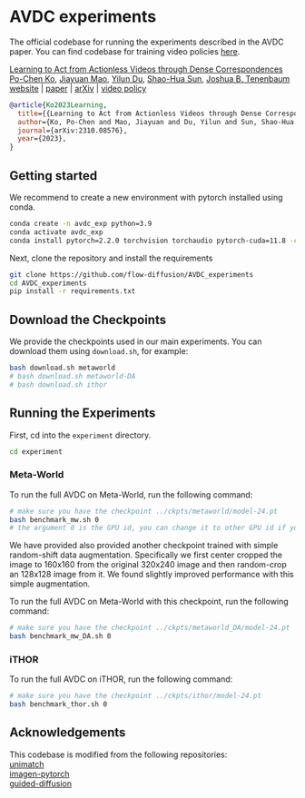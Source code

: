 # AVDC experiments

The official codebase for running the experiments described in the AVDC paper. You can find codebase for training video policies [here](https://github.com/flow-diffusion/AVDC).

[Learning to Act from Actionless Videos through Dense Correspondences](https://flow-diffusion.github.io/AVDC.pdf)  
[Po-Chen Ko](https://pochen-ko.github.io/),
[Jiayuan Mao](https://jiayuanm.com/),
[Yilun Du](https://yilundu.github.io/),
[Shao-Hua Sun](https://shaohua0116.github.io/),
[Joshua B. Tenenbaum](https://cocosci.mit.edu/josh)  
[website](https://flow-diffusion.github.io/) | [paper](https://flow-diffusion.github.io/AVDC.pdf) | [arXiv](https://arxiv.org/abs/2310.08576) | [video policy](https://github.com/flow-diffusion/AVDC)

```bib
@article{Ko2023Learning,
  title={{Learning to Act from Actionless Videos through Dense Correspondences}},
  author={Ko, Po-Chen and Mao, Jiayuan and Du, Yilun and Sun, Shao-Hua and Tenenbaum, Joshua B},
  journal={arXiv:2310.08576},
  year={2023},
}
```

## Getting started

We recommend to create a new environment with pytorch installed using conda. 

```bash  
conda create -n avdc_exp python=3.9
conda activate avdc_exp
conda install pytorch=2.2.0 torchvision torchaudio pytorch-cuda=11.8 -c pytorch -c nvidia
```  

Next, clone the repository and install the requirements  

```bash
git clone https://github.com/flow-diffusion/AVDC_experiments
cd AVDC_experiments
pip install -r requirements.txt
```

## Download the Checkpoints

We provide the checkpoints used in our main experiments. You can download them using `download.sh`, for example:

```bash
bash download.sh metaworld
# bash download.sh metaworld-DA
# bash download.sh ithor 
```

## Running the Experiments

First, cd into the `experiment` directory. 

```bash
cd experiment
```

### Meta-World

To run the full AVDC on Meta-World, run the following command:

```bash
# make sure you have the checkpoint ../ckpts/metaworld/model-24.pt
bash benchmark_mw.sh 0
# the argument 0 is the GPU id, you can change it to other GPU id if you wish
```

We have provided also provided another checkpoint trained with simple random-shift data augmentation. Specifically we first center cropped the image to 160x160 from the original 320x240 image and then random-crop an 128x128 image from it. We found slightly improved performance with this simple augmentation. 

To run the full AVDC on Meta-World with this checkpoint, run the following command:

```bash
# make sure you have the checkpoint ../ckpts/metaworld_DA/model-24.pt
bash benchmark_mw_DA.sh 0
```

### iTHOR

To run the full AVDC on iTHOR, run the following command:

```bash
# make sure you have the checkpoint ../ckpts/ithor/model-24.pt
bash benchmark_thor.sh 0
```

## Acknowledgements

This codebase is modified from the following repositories:  
[unimatch](https://github.com/autonomousvision/unimatch)  
[imagen-pytorch](https://github.com/lucidrains/imagen-pytorch)  
[guided-diffusion](https://github.com/openai/guided-diffusion)  


